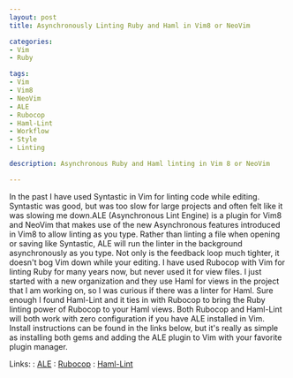 ```yaml
---
layout: post
title: Asynchronously Linting Ruby and Haml in Vim8 or NeoVim

categories:
- Vim
- Ruby

tags:
- Vim
- Vim8
- NeoVim
- ALE
- Rubocop
- Haml-Lint
- Workflow
- Style
- Linting

description: Asynchronous Ruby and Haml linting in Vim 8 or NeoVim

---
```

In the past I have used Syntastic in Vim for linting code while
editing. Syntastic was good, but was too slow for large projects and often felt
like it was slowing me down.ALE (Asynchronous Lint Engine) is a plugin for Vim8
and NeoVim that makes use of the new Asynchronous features introduced in Vim8 to
allow linting as you type.
Rather than linting a file when opening or saving like Syntastic, ALE will run
the linter in the background asynchronously as you type. Not only is the
feedback loop much tighter, it doesn't bog Vim down while your editing.
I have used Rubocop with Vim for linting Ruby for many years now, but never used
it for view files. I just started with a new organization and they use Haml for
views in the project that I am working on, so I was curious if there was a linter
for Haml. Sure enough I found Haml-Lint and it ties in with Rubocop to bring
the Ruby linting power of Rubocop to your Haml views. Both Rubocop and Haml-Lint
will both work with zero configuration if you have ALE installed in Vim.
Install instructions can be found in the links below, but it's really as simple
as installing both gems and adding the ALE plugin to Vim with your favorite
plugin manager.

Links:
: [ALE](https://github.com/w0rp/ale)
: [Rubocop](https://github.com/bbatsov/rubocop)
: [Haml-Lint](https://github.com/brigade/haml-lint)
